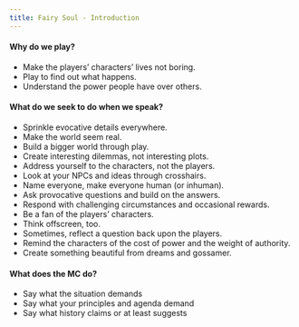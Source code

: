 ```yaml
---
title: Fairy Soul - Introduction
---
```


#### Why do we play?

* Make the players’ characters’ lives not boring.
* Play to find out what happens.
* Understand the power people have over others.

#### What do we seek to do when we speak?

* Sprinkle evocative details everywhere.
* Make the world seem real.
* Build a bigger world through play.
* Create interesting dilemmas, not interesting plots.
* Address yourself to the characters, not the players.
* Look at your NPCs and ideas through crosshairs.
* Name everyone, make everyone human (or inhuman).
* Ask provocative questions and build on the answers.
* Respond with challenging circumstances and occasional rewards.
* Be a fan of the players’ characters.
* Think offscreen, too.
* Sometimes, reflect a question back upon the players.
* Remind the characters of the cost of power and the weight of authority.
* Create something beautiful from dreams and gossamer.

#### What does the MC do?

* Say what the situation demands
* Say what your principles and agenda demand
* Say what history claims or at least suggests
